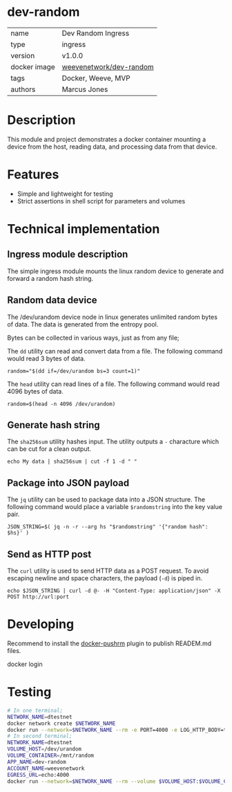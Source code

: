 # dev-random

|              |                                                            |
| ------------ | ---------------------------------------------------------- |
| name         | Dev Random Ingress                                         |
| type         | ingress                                                    |
| version      | v1.0.0                                                     |
| docker image | [weevenetwork/dev-random](https://hub.docker.com/r/weevenetwork/dev-random) |
| tags         | Docker, Weeve, MVP                                         |
| authors      | Marcus Jones                                               |

# Description
This module and project demonstrates a docker container mounting a device from the host, reading data, and processing data from that device.

# Features
- Simple and lightweight for testing
- Strict assertions in shell script for parameters and volumes

# Technical implementation

## Ingress module description
The simple ingress module mounts the linux random device to generate and forward a random hash string.

## Random data device
The /dev/urandom device node in linux generates unlimited random bytes of data. The data is generated from the entropy pool.

Bytes can be collected in various ways, just as from any file;

The `dd` utility can read and convert data from a file. The following command would read 3 bytes of data.

`random="$(dd if=/dev/urandom bs=3 count=1)"`

The `head` utility can read lines of a file. The following command would read 4096 bytes of data.

`random=$(head -n 4096 /dev/urandom)`

## Generate hash string
The `sha256sum` utility hashes input. The utility outputs a `-` characture which can be cut for a clean output.

`echo My data | sha256sum | cut -f 1 -d " "`

## Package into JSON payload
The `jq` utility can be used to package data into a JSON structure. The following command would place a variable `$randomstring` into the key value pair.

`JSON_STRING=$( jq -n -r --arg hs "$randomstring" '{"random hash": $hs}' )`

## Send as HTTP post

The `curl` utility is used to send HTTP data as a POST request. To avoid escaping newline and space characters, the payload (`-d`) is piped in.

`echo $JSON_STRING | curl -d @- -H "Content-Type: application/json" -X POST http://url:port`
# Developing
Recommend to install the [docker-pushrm](https://github.com/christian-korneck/docker-pushrm) plugin to publish READEM.md files.

docker login


# Testing
```bash
# In one terminal;
NETWORK_NAME=dtestnet
docker network create $NETWORK_NAME
docker run --network=$NETWORK_NAME --rm -e PORT=4000 -e LOG_HTTP_BODY=true -e LOG_HTTP_HEADERS=true --name echo jmalloc/echo-server
# In second terminal;
NETWORK_NAME=dtestnet
VOLUME_HOST=/dev/urandom
VOLUME_CONTAINER=/mnt/random
APP_NAME=dev-random
ACCOUNT_NAME=weevenetwork
EGRESS_URL=echo:4000
docker run --network=$NETWORK_NAME --rm --volume $VOLUME_HOST:$VOLUME_CONTAINER -e EGRESS_URL=$EGRESS_URL -e VOLUME_CONTAINER=/mnt/random $ACCOUNT_NAME/$APP_NAME --hash sha256 --interval=2
```